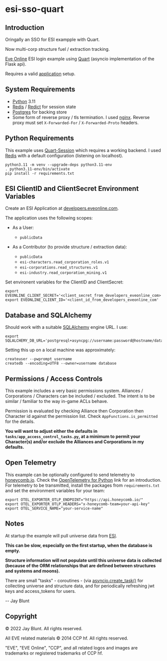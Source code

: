 # esi-sso-quart

## Introduction

Oringally an SSO for ESI exampple with Quart.

Now multi-corp structure fuel / extraction tracking.

[Eve Online](https://www.eveonline.com/) ESI login example using [Quart](https://quart.palletsprojects.com/en/latest/) (asyncio implementation of the Flask api).

Requires a valid [application](https://developers.eveonline.com/applications) setup.

## System Requirements

- [Python](https://python.org) 3.11
- [Redis](https://redis.io) / [Redict](https://redict.io) for session state
- [Postgres](https://postgresql.org) for backing store
- Some form of reverse proxy / tls termination. I used [nginx](https://nginx.org/). Reverse proxy must set `X-Forwarded-For` / `X-Forwarded-Proto` headers.

## Python Requirements

This example uses [Quart-Session](https://pypi.org/project/Quart-Session/) which requires a working backend. I used [Redis](https://redis.io) with a default configuration (listening on localhost).

```shell
python3.11 -m venv --upgrade-deps python3.11-env
. python3.11-env/bin/activate
pip install -r requirements.txt
```

## ESI ClientID and ClientSecret Environment Variables

Create an ESI Application at [developers.eveonline.com](https://developers.eveonline.com).

The application uses the following scopes:

- As a User:
  - `publicData`

- As a Contributor (to provide structure / extraction data):
  - `publicData`
  - `esi-characters.read_corporation_roles.v1`
  - `esi-corporations.read_structures.v1`
  - `esi-industry.read_corporation_mining.v1`

Set environent variables for the ClientID and ClientSecret:

```shell
export EVEONLINE_CLIENT_SECRET='<client_secret_from_developers_eveonline_com>'
export EVEONLINE_CLIENT_ID='<client_id_from_developers_eveonline_com'
```

## Database and SQLAlchemy 

Should work with a suitable [SQLAlchemy](https://www.sqlalchemy.org) engine URL. I use:

```shell
export SQLALCHEMY_DB_URL='postgresql+asyncpg://username:password@hostname/database'
```

Setting this up on a local machine was approximately:

```shell
createuser --pwprompt username
createdb --encoding=UTF8 --owner=username database
```

## Permissions / Access Controls

This example includes a very basic permissions system.
Alliances / Corporations / Characters can be included / excluded.
The intent is to be similar / familiar to the way in-game ACLs behave.

Permission is evaluated by checking Alliance then Corporation then Character id against the permission list. Check `AppFunctions.is_permitted` for the details.

**You will want to adjust either the defaults in `tasks/app_access_control_tasks.py`, at a minimum to permit your Character(s) and/or exclude the Alliances and Corporations in my defaults.**

## Open Telemetry

This example can be optionally configured to send telemetry to [honeycomb.io](https://www.honeycomb.io).
Check the [OpenTelemetry for Python](https://docs.honeycomb.io/getting-data-in/opentelemetry/python/) link for an introduction.
For telemetry to be transmitted, install the packages from `requirements.txt` and set the environment variables for your team:
```shell
export OTEL_EXPORTER_OTLP_ENDPOINT="https://api.honeycomb.io/"
export OTEL_EXPORTER_OTLP_HEADERS="x-honeycomb-team=your-api-key"
export OTEL_SERVICE_NAME="your-service-name"
```

## Notes

At startup the example will pull universe data from [ESI](https://esi.evetech.net/).

**This can be slow, especially on the first startup, when the database is empty.**

**Structure information will not populate until this universe data is collected (because of the ORM relationships that are defined between structures and systems and moons).**

There are small "tasks" - coroutines - (via [asyncio.create_task()](https://docs.python.org/3/library/asyncio-task.html#asyncio.create_task) for collecting universe and structure data, and for periodically refreshing jwt keys and access_tokens for users.

-- Jay Blunt

## Copyright

© 2022 Jay Blunt. All rights reserved.

All EVE related materials © 2014 CCP hf. All rights reserved.

"EVE", "EVE Online", "CCP", and all related logos and images are trademarks or registered trademarks of CCP hf.

